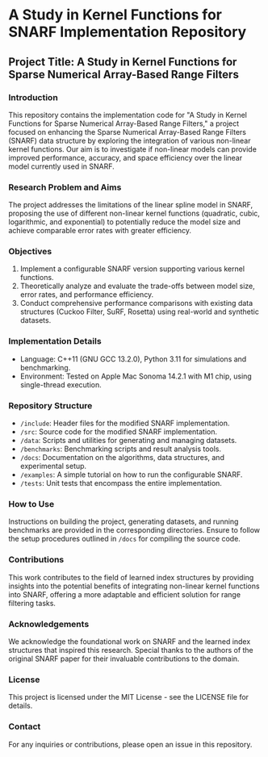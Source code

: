 # A Study in Kernel Functions for SNARF Implementation Repository

## Project Title: A Study in Kernel Functions for Sparse Numerical Array-Based Range Filters

### Introduction
This repository contains the implementation code for "A Study in Kernel Functions for Sparse Numerical Array-Based Range Filters," a project focused on enhancing the Sparse Numerical Array-Based Range Filters (SNARF) data structure by exploring the integration of various non-linear kernel functions. Our aim is to investigate if non-linear models can provide improved performance, accuracy, and space efficiency over the linear model currently used in SNARF.

### Research Problem and Aims
The project addresses the limitations of the linear spline model in SNARF, proposing the use of different non-linear kernel functions (quadratic, cubic, logarithmic, and exponential) to potentially reduce the model size and achieve comparable error rates with greater efficiency.

### Objectives
1. Implement a configurable SNARF version supporting various kernel functions.
2. Theoretically analyze and evaluate the trade-offs between model size, error rates, and performance efficiency.
3. Conduct comprehensive performance comparisons with existing data structures (Cuckoo Filter, SuRF, Rosetta) using real-world and synthetic datasets.

### Implementation Details
- Language: C++11 (GNU GCC 13.2.0), Python 3.11 for simulations and benchmarking.
- Environment: Tested on Apple Mac Sonoma 14.2.1 with M1 chip, using single-thread execution.

### Repository Structure
- `/include`: Header files for the modified SNARF implementation.
- `/src`: Source code for the modified SNARF implementation.
- `/data`: Scripts and utilities for generating and managing datasets.
- `/benchmarks`: Benchmarking scripts and result analysis tools.
- `/docs`: Documentation on the algorithms, data structures, and experimental setup.
- `/examples`: A simple tutorial on how to run the configurable SNARF.
- `/tests`: Unit tests that encompass the entire implementation.

### How to Use
Instructions on building the project, generating datasets, and running benchmarks are provided in the corresponding directories. Ensure to follow the setup procedures outlined in `/docs` for compiling the source code.

### Contributions
This work contributes to the field of learned index structures by providing insights into the potential benefits of integrating non-linear kernel functions into SNARF, offering a more adaptable and efficient solution for range filtering tasks.

### Acknowledgements
We acknowledge the foundational work on SNARF and the learned index structures that inspired this research. Special thanks to the authors of the original SNARF paper for their invaluable contributions to the domain.

### License
This project is licensed under the MIT License - see the LICENSE file for details.

### Contact
For any inquiries or contributions, please open an issue in this repository.
